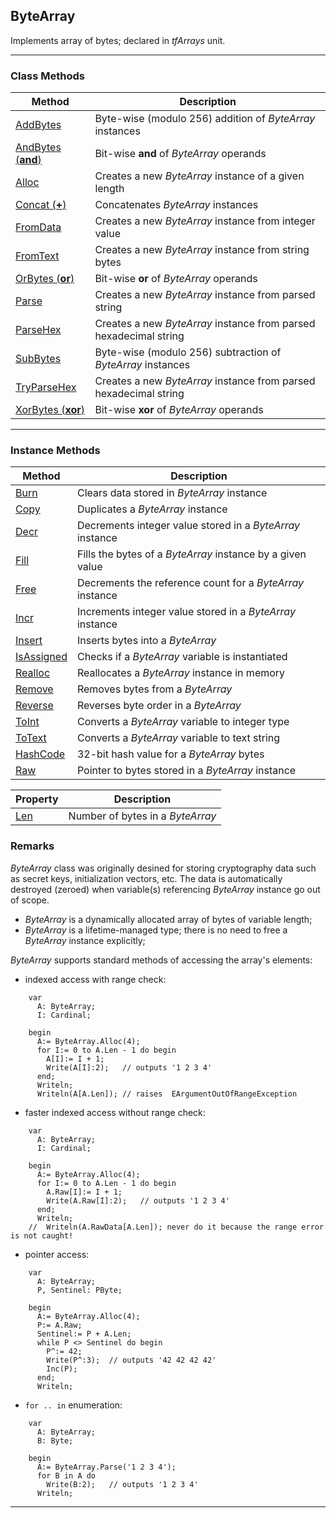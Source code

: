 ## ByteArray

Implements array of bytes; declared in _tfArrays_ unit.

---
### Class Methods
| Method       | Description   |
|--------------|---------------|
[AddBytes](bytearray/addbytes.md)             | Byte-wise (modulo 256) addition of *ByteArray* instances
[AndBytes (**and**)](bytearray/andbytes.md)   | Bit-wise **and** of *ByteArray* operands
[Alloc](bytearray/alloc.md)                   | Creates a new *ByteArray* instance of a given length
[Concat (**+**)](bytearray/concat.md)         | Concatenates *ByteArray* instances
[FromData](bytearray/fromdata.md)             | Creates a new *ByteArray* instance from integer value
[FromText](bytearray/fromtext.md)             | Creates a new *ByteArray* instance from string bytes
[OrBytes (**or**)](bytearray/orbytes.md)      | Bit-wise **or** of *ByteArray* operands
[Parse](bytearray/parse.md)                   | Creates a new *ByteArray* instance from parsed string
[ParseHex](bytearray/parsehex.md)             | Creates a new *ByteArray* instance from parsed hexadecimal string
[SubBytes](bytearray/subbytes.md)             | Byte-wise (modulo 256) subtraction of *ByteArray* instances
[TryParseHex](bytearray/tryparsehex.md)       | Creates a new *ByteArray* instance from parsed hexadecimal string
[XorBytes (**xor**)](bytearray/xorbytes.md)   | Bit-wise **xor** of *ByteArray* operands

---
### Instance Methods
| Method       | Description   |
|--------------|---------------|
[Burn](Burn)             | Clears data stored in *ByteArray* instance
[Copy](Copy)             | Duplicates a *ByteArray* instance
[Decr](Decr)             | Decrements integer value stored in a *ByteArray* instance
[Fill](Fill)             | Fills the bytes of a *ByteArray* instance by a given value
[Free](Free)             | Decrements the reference count for a *ByteArray* instance
[Incr](Incr)             | Increments integer value stored in a *ByteArray* instance
[Insert](Insert)         | Inserts bytes into a *ByteArray*
[IsAssigned](IsAssigned) | Checks if a *ByteArray* variable is instantiated
[Realloc](Realloc) | Reallocates a *ByteArray* instance in memory
[Remove](Remove)         | Removes bytes from a *ByteArray*
[Reverse](Reverse)       | Reverses byte order in a *ByteArray*
[ToInt](ToInt)           | Converts a *ByteArray* variable to integer type
[ToText](ToText)         | Converts a *ByteArray* variable to text string
[HashCode](HashCode)    | 32-bit hash value for a *ByteArray* bytes
[Raw](Raw)      | Pointer to bytes stored in a *ByteArray* instance

|Property      | Description   |
|--------------|---------------|
[Len](Len)              | Number of bytes in a *ByteArray*

### Remarks

*ByteArray* class was originally desined for storing cryptography data such as secret keys, initialization vectors, etc.
The data is automatically destroyed (zeroed) when variable(s) referencing *ByteArray* instance go out of scope.

*   *ByteArray* is a dynamically allocated array of bytes of variable length;
*   *ByteArray* is a lifetime-managed type; there is no need to free a *ByteArray* instance explicitly;

*ByteArray* supports standard methods of accessing the array's elements:

* indexed access with range check:

```nohighlight
    var
      A: ByteArray;
      I: Cardinal;

    begin
      A:= ByteArray.Alloc(4);
      for I:= 0 to A.Len - 1 do begin
        A[I]:= I + 1;
        Write(A[I]:2);   // outputs '1 2 3 4'
      end;
      Writeln;
      Writeln(A[A.Len]); // raises  EArgumentOutOfRangeException
```

* faster indexed access without range check:

```nohighlight
    var
      A: ByteArray;
      I: Cardinal;

    begin
      A:= ByteArray.Alloc(4);
      for I:= 0 to A.Len - 1 do begin
        A.Raw[I]:= I + 1;
        Write(A.Raw[I]:2);   // outputs '1 2 3 4'
      end;
      Writeln;
    //  Writeln(A.RawData[A.Len]); never do it because the range error is not caught!
```

* pointer access:

```nohighlight
    var
      A: ByteArray;
      P, Sentinel: PByte;

    begin
      A:= ByteArray.Alloc(4);
      P:= A.Raw;
      Sentinel:= P + A.Len;
      while P <> Sentinel do begin
        P^:= 42;
        Write(P^:3);  // outputs '42 42 42 42'
        Inc(P);
      end;
      Writeln;
```

* `for .. in` enumeration:

```nohighlight
    var
      A: ByteArray;
      B: Byte;

    begin
      A:= ByteArray.Parse('1 2 3 4');
      for B in A do
        Write(B:2);   // outputs '1 2 3 4'
      Writeln;
```

---
